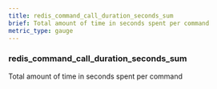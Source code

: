 ```yaml
---
title: redis_command_call_duration_seconds_sum
brief: Total amount of time in seconds spent per command
metric_type: gauge
---
```

### redis_command_call_duration_seconds_sum

Total amount of time in seconds spent per command